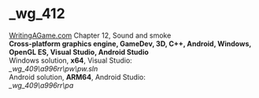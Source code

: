 # _wg_412
<a href="https://writingagame.com/">WritingAGame.com</a> Chapter 12, Sound and smoke
<br />
<b>Cross-platform graphics engine, GameDev, 3D, C++, Android, Windows, OpenGL ES, Visual Studio, Android Studio</b>
<br />
Windows solution, <b>x64</b>, Visual Studio: <br />
<i>_wg_409\a996rr\pw\pw.sln</i>
<br />
Android solution, <b>ARM64</b>, Android Studio: <br />
<i>_wg_409\a996rr\pa</i>
<br />
